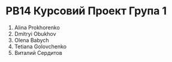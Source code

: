 # PB14 Курсовий Проект Група 1
1. Alina Prokhorenko
2. Dmitryi Obukhov
3. Olena Babych
5. Tetiana Golovchenko
6. Виталий Сердитов
